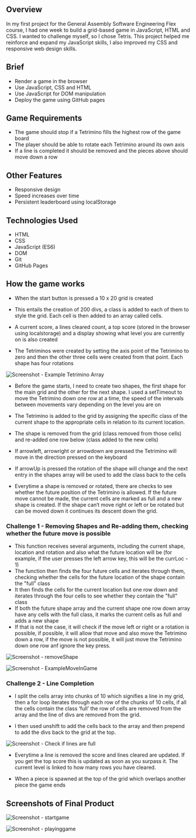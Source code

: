 
## Overview

In my first project for the General Assembly Software Engineering Flex course, I had one week to build a grid-based game in JavaScript, HTML and CSS. I wanted to challenge myself, so I chose Tetris. This project helped me reinforce and expand my JavaScript skills, I also improved my CSS and responsive web design skills.

## Brief

- Render a game in the browser
- Use JavaScript, CSS and HTML
- Use JavaScript for DOM manipulation
- Deploy the game using GitHub pages

## Game Requirements

- The game should stop if a Tetrimino fills the highest row of the game board
- The player should be able to rotate each Tetrimino around its own axis
- If a line is completed it should be removed and the pieces above should move down a row

## Other Features

- Responsive design
- Speed increases over time
- Persistent leaderboard using localStorage

## Technologies Used

- HTML
- CSS
- JavaScript (ES6)
- DOM
- Git
- GitHub Pages

## How the game works

- When the start button is pressed a 10 x 20 grid is created

- This entails the creation of 200 divs, a class is added to each of them to style the grid. Each cell is then added to an array called cells.

- A current score, a lines cleared count, a top score (stored in the browser using localstorage) and a display showing what level you are currently on is also created

- The Tetriminos were created by setting the axis point of the Tetrimino to zero and then the other three cells were created from that point. Each shape has four rotations

![Screenshot - Example Tetrimino Array](https://github.com/dancfc84/Project_1/blob/master/screenshots/TetriminoExampleArray.png)


- Before the game starts, I need to create two shapes, the first shape for the main grid and the other for the next shape.
  I used a setTimeout to move the Tetrimino down one row at a time, the speed of the intervals between movements vary depending on the level you are on 

- The Tetrimino is added to the grid by assigning the specific class of the current shape to the appropriate cells in relation to its current location.

- The shape is removed from the grid (class removed from those cells) and re-added one row below (class added to the new cells)

- If arrowleft, arrowright or arrowdown are pressed the Tetrimino will move in the direction pressed on the keyboard

- If arrowUp is pressed the rotation of the shape will change and the next entry in the shapes array will be used to add the class back to the cells

- Everytime a shape is removed or rotated, there are checks to see whether the future position of the Tetrimino is allowed. If the future move cannot be made, the current cells are marked as full and a new shape is created. If the shape can‘t move right or left or be rotated but can be moved down it continues its descent down the grid.

### Challenge 1 - Removing Shapes and Re-adding them, checking whether the future move is possible

- This function receives several arguments, including the current shape, location and rotation and also what the future location will be (for example, if the user presses the    left arrow key, this will be the currLoc - 1)
- The function then finds the four future cells and iterates through them, checking whether the cells for the future location of the shape contain the "full" class
- It then finds the cells for the current location but one row down and iterates through the four cells to see whether they contain the "full" class
- If both the future shape array and the current shape one row down array have any cells with the full class, it marks the current cells as full and adds a new shape
- If that is not the case,  it will check if the move left or right or a rotation is possible, if possible,  it will allow that move and also move the Tetrimino down a row, if the move is not possible, it will just move the Tetrimino down one row anf ignore the key press.


![Screenshot - removeShape](https://github.com/dancfc84/Project_1/blob/master/screenshots/removeShapeGrid.png)

![Screenshot - ExampleMoveInGame](https://github.com/dancfc84/Project_1/blob/master/screenshots/ExampleMoveTetris.png)


### Challenge 2 - Line Completion

- I split the cells array into chunks of 10 which signifies a line in my grid, then a for loop iterates through each row of the chunks of 10 cells, if all the cells contain the class ‘full’ the row of cells are removed from the array and the line of divs are removed from the grid.

- I then used unshift to add the cells back to the array and then prepend to add the divs back to the grid at the top.
 
![Screenshot - Check if lines are full](https://github.com/dancfc84/Project_1/blob/master/screenshots/CheckLines.png)

- Everytime a line is removed the score and lines cleared are updated. If you get the top score this is updated as soon as you surpass it. The current level is linked to how many rows you have cleared.

- When a piece is spawned at the top of the grid which overlaps another piece the game ends


## Screenshots of Final Product

![Screenshot - startgame](https://github.com/dancfc84/Project_1/blob/master/screenshots/TetrisStart.png)

![Screenshot - playinggame](https://github.com/dancfc84/Project_1/blob/master/screenshots/TetrisPlaying.png)
